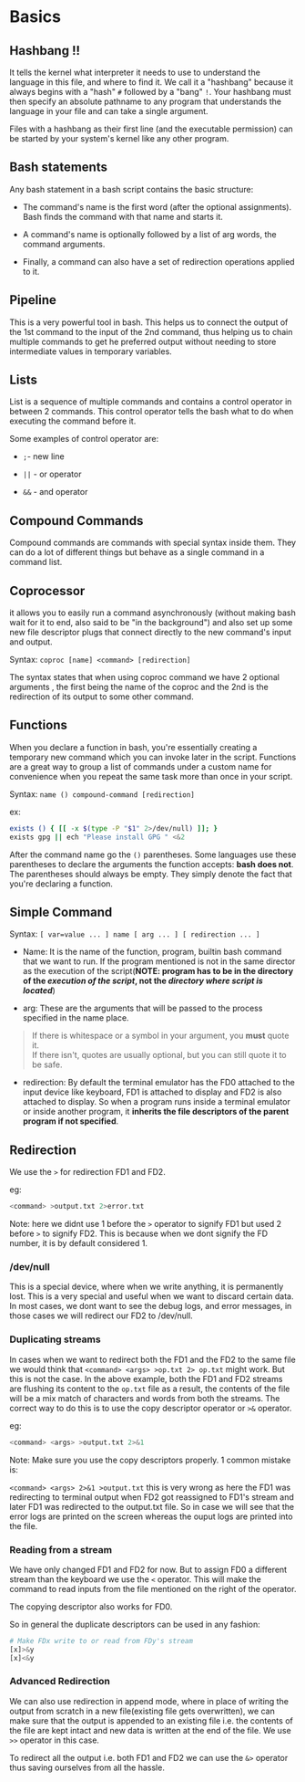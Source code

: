 # Basics

## Hashbang !!

It tells the kernel what interpreter it needs to use to understand the language in this file, and where to find it. We call it a "hashbang" because it always begins with a "hash" `#` followed by a "bang" `!`. Your hashbang must then specify an absolute pathname to any program that understands the language in your file and can take a single argument.

Files with a hashbang as their first line (and the executable permission) can be started by your system's kernel like any other program.

## Bash statements

Any bash statement in a bash script contains the basic structure:

- The command's name is the first word (after the optional assignments). Bash finds the command with that name and starts it.

- A command's name is optionally followed by a list of arg words, the command arguments.

- Finally, a command can also have a set of redirection operations applied to it.

## Pipeline

This is a very powerful tool in bash. This helps us to connect the output of the 1st command to the input of the 2nd command, thus helping us to chain multiple commands to get he preferred output without needing to store intermediate values in temporary variables.

## Lists

List is a sequence of multiple commands and contains a control operator in between 2 commands. This control operator tells the bash what to do when executing the command before it.

Some examples of control operator are: 

- `;`- new line

- `||` - or operator

- `&&` - and operator



## Compound Commands

Compound commands are commands with special syntax inside them. They can do a lot of different things but behave as a single command in a command list.



## Coprocessor

it allows you to easily run a command asynchronously (without making bash wait for it to end, also said to be "in the background") and also set up some new file descriptor plugs that connect directly to the new command's input and output.

Syntax: `coproc [name] <command> [redirection]`

The syntax states that when using coproc command we have 2 optional arguments , the first being the name of the coproc and the 2nd is the redirection of its output to some other command.

## Functions

When you declare a function in bash, you're essentially creating a temporary new command which you can invoke later in the script. Functions are a great way to group a list of commands under a custom name for convenience when you repeat the same task more than once in your script.

Syntax: `name () compound-command [redirection]`

ex: 

```bash
exists () { [[ -x $(type -P "$1" 2>/dev/null) ]]; }
exists gpg || ech "Please install GPG " <&2
```

After the command name go the `()` parentheses. Some languages use these parentheses to declare the arguments the function accepts: **bash does not**. The parentheses should always be empty. They simply denote the fact that you're declaring a function.

## Simple Command

Syntax: `[ var=value ... ] name [ arg ... ] [ redirection ... ]`

- Name: It is the name of the function, program, builtin bash command that we want to run. If the program mentioned is not in the same director as the execution of the script(**NOTE: program has to be in the directory of the *execution of the script*, not the *directory where script is located***)

- arg: These are the arguments that will be passed to the process specified in the name place.

> If there is whitespace or a symbol in your argument, you **must** quote it.  
> If there isn't, quotes are usually optional, but you can still quote it to be safe.

- redirection: By default the terminal emulator has the FD0 attached to the input device like keyboard, FD1 is attached to display and FD2 is also attached to display. So when a program runs inside a terminal emulator or inside another program, it **inherits the file descriptors of the parent program if not specified**.

## Redirection

We use the `>` for redirection FD1 and FD2. 

eg:

```bash
<command> >output.txt 2>error.txt
```

Note: here we didnt use 1 before the `>` operator to signify FD1 but used 2 before `>` to signify FD2. This is because when we dont signify the FD number, it is by default considered 1.

### /dev/null

This is a special device, where when we write anything, it is permanently lost. This is a very special and useful when we want to discard certain data. In most cases, we dont want to see the debug logs, and error messages, in those cases we will redirect our FD2 to /dev/null.

### Duplicating streams

In cases when we want to redirect both the FD1 and the FD2 to the same file we would think that `<command> <args> >op.txt 2> op.txt` might work. But this is not the case. In the above example, both the FD1 and FD2 streams are flushing its content to the `op.txt` file as a result, the contents of the file will be a mix match of characters and words from both the streams. The correct way to do this is to use the copy descriptor operator or `>&` operator.

eg:

```bash
<command> <args> >output.txt 2>&1
```

Note: Make sure you use the copy descriptors properly. 1 common mistake is:

`<command> <args> 2>&1 >output.txt` this is very wrong as here the FD1 was redirecting to terminal output when FD2 got reassigned to FD1's stream and later FD1 was redirected to the output.txt file. So in case we will see that the error logs are printed on the screen whereas the ouput logs are printed into the file.

### Reading from a stream

We have only changed FD1 and FD2 for now. But to assign FD0 a different stream than the keyboard we use the `<` operator. This will make the command to read inputs from the file mentioned on the right of the operator.

The copying descriptor also works for FD0.

So in general the duplicate descriptors can be used in any fashion:

```bash
# Make FDx write to or read from FDy's stream
[x]>&y
[x]<&y
```

### Advanced Redirection

We can also use redirection in append mode, where in place of writing the output from scratch in a new file(existing file gets overwritten), we can make sure that the output is appended to an existing file i.e. the contents of the file are kept intact and new data is written at the end of the file. We use `>>` operator in this case.

To redirect all the output i.e. both FD1 and FD2 we can use the `&>` operator thus saving ourselves from all the hassle.


